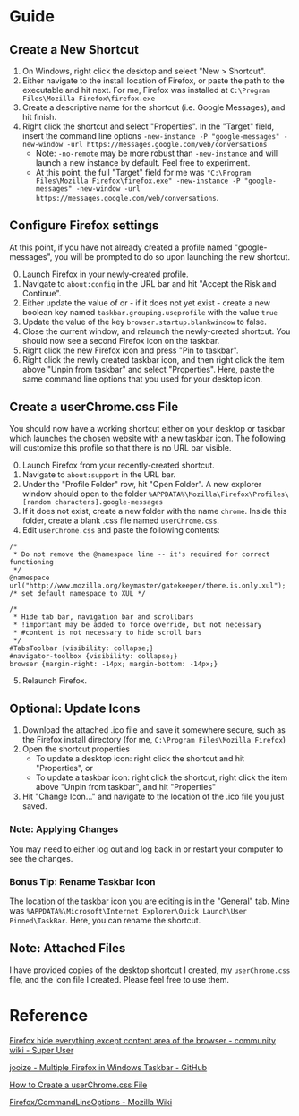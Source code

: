 # Guide

## Create a New Shortcut

1. On Windows, right click the desktop and select "New > Shortcut".
2. Either navigate to the install location of Firefox, or paste the path to the executable and hit next. For me, Firefox was installed at `C:\Program Files\Mozilla Firefox\firefox.exe`
3. Create a descriptive name for the shortcut (i.e. Google Messages), and hit finish.
4. Right click the shortcut and select "Properties". In the "Target" field, insert the command line options `-new-instance -P "google-messages" -new-window -url https://messages.google.com/web/conversations`
    * Note: `-no-remote` may be more robust than `-new-instance` and will launch a new instance by default. Feel free to experiment.
    * At this point, the full "Target" field for me was `"C:\Program Files\Mozilla Firefox\firefox.exe" -new-instance -P "google-messages" -new-window -url https://messages.google.com/web/conversations`.

## Configure Firefox settings
At this point, if you have not already created a profile named "google-messages", you will be prompted to do so upon launching the new shortcut.

0. Launch Firefox in your newly-created profile. 
1. Navigate to `about:config` in the URL bar and hit "Accept the Risk and Continue".
2. Either update the value of or - if it does not yet exist - create a new boolean key named `taskbar.grouping.useprofile` with the value `true`
3. Update the value of the key `browser.startup.blankwindow` to false.
4. Close the current window, and relaunch the newly-created shortcut. You should now see a second Firefox icon on the taskbar.
5. Right click the new Firefox icon and press "Pin to taskbar".
6. Right click the newly created taskbar icon, and then right click the item above "Unpin from taskbar" and select "Properties". Here, paste the same command line options that you used for your desktop icon.

## Create a userChrome.css File
You should now have a working shortcut either on your desktop or taskbar which launches the chosen website with a new taskbar icon. The following will customize this profile so that there is no URL bar visible.

0. Launch Firefox from your recently-created shortcut.
1. Navigate to `about:support` in the URL bar.
2. Under the "Profile Folder" row, hit "Open Folder". A new explorer window should open to the folder `%APPDATA%\Mozilla\Firefox\Profiles\[random characters].google-messages`
3. If it does not exist, create a new folder with the name `chrome`. Inside this folder, create a blank .css file named `userChrome.css`.
4. Edit `userChrome.css` and paste the following contents:
```
/*
 * Do not remove the @namespace line -- it's required for correct functioning
 */
@namespace url("http://www.mozilla.org/keymaster/gatekeeper/there.is.only.xul"); /* set default namespace to XUL */

/*
 * Hide tab bar, navigation bar and scrollbars
 * !important may be added to force override, but not necessary
 * #content is not necessary to hide scroll bars
 */
#TabsToolbar {visibility: collapse;}
#navigator-toolbox {visibility: collapse;}
browser {margin-right: -14px; margin-bottom: -14px;}
```
5. Relaunch Firefox.

## Optional: Update Icons
1. Download the attached .ico file and save it somewhere secure, such as the Firefox install directory (for me, `C:\Program Files\Mozilla Firefox`)
2. Open the shortcut properties
    * To update a desktop icon: right click the shortcut and hit "Properties", or
    * To update a taskbar icon: right click the shortcut, right click the item above "Unpin from taskbar", and hit "Properties"
5. Hit "Change Icon..." and navigate to the location of the .ico file you just saved.

### Note: Applying Changes
You may need to either log out and log back in or restart your computer to see the changes.

### Bonus Tip: Rename Taskbar Icon
The location of the taskbar icon you are editing is in the "General" tab. Mine was `%APPDATA%\Microsoft\Internet Explorer\Quick Launch\User Pinned\TaskBar`. Here, you can rename the shortcut.

## Note: Attached Files
I have provided copies of the desktop shortcut I created, my `userChrome.css` file, and the icon file I created. Please feel free to use them.


# Reference

[Firefox hide everything except content area of the browser - community wiki - Super User](https://superuser.com/a/1269912)

[jooize - Multiple Firefox in Windows Taskbar - GitHub](https://gist.github.com/jooize/5636b9eb975bde30c38b753e9f301de4)

[How to Create a userChrome.css File](https://www.userchrome.org/)

[Firefox/CommandLineOptions - Mozilla Wiki](https://wiki.mozilla.org/Firefox/CommandLineOptions)
